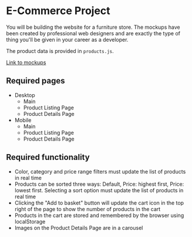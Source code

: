# E-Commerce Project

You will be building the website for a furniture store. The mockups have been created by professional web designers and are exactly the type of thing you'll be given in your career as a developer.

The product data is provided in `products.js`.

[Link to mockups](https://www.figma.com/file/P6jTYHEAFjm7Dm6d0E9oMr/E_COM)

## Required pages

- Desktop
    - Main
    - Product Listing Page
    - Product Details Page
- Mobile
    - Main
    - Product Listing Page
    - Product Details Page

## Required functionality

- Color, category and price range filters must update the list of products in real time
- Products can be sorted three ways: Default, Price: highest first, Price: lowest first. Selecting a sort option must update the list of products in real time
- Clicking the "Add to basket" button will update the cart icon in the top right of the page to show the number of products in the cart
- Products in the cart are stored and remembered by the browser using localStorage
- Images on the Product Details Page are in a carousel
